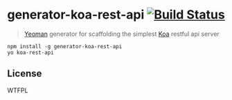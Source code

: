 # generator-koa-rest-api [![Build Status](https://secure.travis-ci.org/mattstyles/generator-koa-rest-api.png?branch=master)](https://travis-ci.org/mattstyles/generator-koa-rest-api)

> [Yeoman](http://yeoman.io) generator for scaffolding the simplest [Koa](http://koajs.com) restful api server


```
npm install -g generator-koa-rest-api
yo koa-rest-api
```


## License

WTFPL
